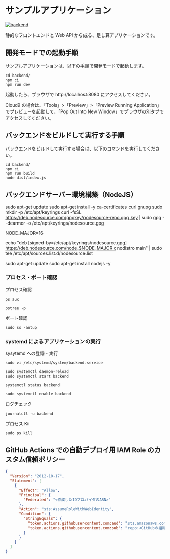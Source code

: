 # サンプルアプリケーション

[![backend](https://github.com/clerk1983/github-action/actions/workflows/backend.yml/badge.svg)](https://github.com/clerk1983/github-action/actions/workflows/backend.yml)

静的なフロントエンドと Web API から成る、足し算アプリケーションです。

## 開発モードでの起動手順

サンプルアプリケーションは、以下の手順で開発モードで起動します。

```console
cd backend/
npm ci
npm run dev
```

起動したら、ブラウザで http://localhost:8080 にアクセスしてください。

Cloud9 の場合は、「Tools」>「Preview」>「Preview Running Application」でプレビューを起動して、「Pop Out Into New Window」でブラウザの別タブでアクセスしてください。

## バックエンドをビルドして実行する手順

バックエンドをビルドして実行する場合は、以下のコマンドを実行してください。

```console
cd backend/
npm ci
npm run build
node dist/index.js
```

## バックエンドサーバー環境構築（NodeJS）

sudo apt-get update
sudo apt-get install -y ca-certificates curl gnupg
sudo mkdir -p /etc/apt/keyrings
curl -fsSL https://deb.nodesource.com/gpgkey/nodesource-repo.gpg.key | sudo gpg --dearmor -o /etc/apt/keyrings/nodesource.gpg

NODE_MAJOR=16

echo "deb [signed-by=/etc/apt/keyrings/nodesource.gpg] https://deb.nodesource.com/node_$NODE_MAJOR.x nodistro main" | sudo tee /etc/apt/sources.list.d/nodesource.list

sudo apt-get update
sudo apt-get install nodejs -y

### プロセス・ポート確認

プロセス確認

```console
ps aux
```

```console
pstree -p
```

ポート確認

```console
sudo ss -antup
```

### systemd によるアプリケーションの実行

sysytemd への登録・実行

```console
sudo vi /etc/systemd/system/backend.service

sudo systemctl daemon-reload
sudo systemctl start backend

systemctl status backend

sudo systemctl enable backend

```

ログチェック

```console
journalctl -u backend
```

プロセス Kii

```console
sudo ps kill
```

## GitHub Actions での自動デプロイ用 IAM Role のカスタム信頼ポリシー

```json
{
  "Version": "2012-10-17",
  "Statement": [
    {
      "Effect": "Allow",
      "Principal": {
        "Federated": "<作成したIDプロバイダのARN>"
      },
      "Action": "sts:AssumeRoleWithWebIdentity",
      "Condition": {
        "StringEquals": {
          "token.actions.githubusercontent.com:aud": "sts.amazonaws.com",
          "token.actions.githubusercontent.com:sub": "repo:<GitHubの組織またはアカウント名>/<GitHubのリポジトリ名>:ref:refs/heads/main"
        }
      }
    }
  ]
}
```

